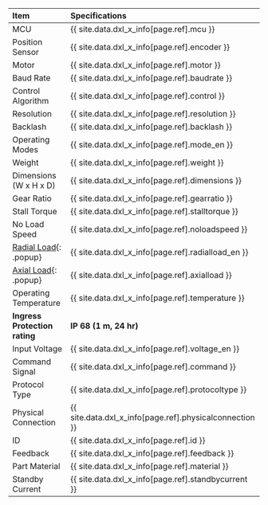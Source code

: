 
| Item                          | Specifications                                                                                                                           |
|:------------------------------|:-----------------------------------------------------------------------------------------------------------------------------------------|
| MCU                           | {{ site.data.dxl_x_info[page.ref].mcu }}                                                                                                 |
| Position Sensor               | {{ site.data.dxl_x_info[page.ref].encoder }}                                                                                             |
| Motor                         | {{ site.data.dxl_x_info[page.ref].motor }}                                                                                               |
| Baud Rate                     | {{ site.data.dxl_x_info[page.ref].baudrate }}                                                                                            |
| Control Algorithm             | {{ site.data.dxl_x_info[page.ref].control }}                                                                                             |
| Resolution                    | {{ site.data.dxl_x_info[page.ref].resolution }}         |{% if site.data.dxl_x_info[page.ref].backlash != 'N/A' %}                       |
| Backlash                      | {{ site.data.dxl_x_info[page.ref].backlash }}           |{% else %}{% endif %}                                                           |
| Operating Modes               | {{ site.data.dxl_x_info[page.ref].mode_en }}                                                                                             |
| Weight                        | {{ site.data.dxl_x_info[page.ref].weight }}                                                                                              |
| Dimensions (W x H x D)        | {{ site.data.dxl_x_info[page.ref].dimensions }}                                                                                          |
| Gear Ratio                    | {{ site.data.dxl_x_info[page.ref].gearratio }}                                                                                           |
| Stall Torque                  | {{ site.data.dxl_x_info[page.ref].stalltorque }}                                                                                         |
| No Load Speed                 | {{ site.data.dxl_x_info[page.ref].noloadspeed }}        |{% if site.data.dxl_x_info[page.ref].radialload_en != 'N/A' %}                  |
| [Radial Load]{: .popup}       | {{ site.data.dxl_x_info[page.ref].radialload_en }}      |{% else %}{% endif %}{% if site.data.dxl_x_info[page.ref].axialload != 'N/A' %} |
| [Axial Load]{: .popup}        | {{ site.data.dxl_x_info[page.ref].axialload }}          |{% else %}{% endif %}                                                           |
| Operating Temperature         | {{ site.data.dxl_x_info[page.ref].temperature }}        |{% if page.product_group=='dxl_xw540' %}                                        |
| **Ingress Protection rating** | **IP 68 (1 m, 24 hr)**                        |{% else %}{% endif %}                                                                     |
| Input Voltage                 | {{ site.data.dxl_x_info[page.ref].voltage_en }}                                                                                          |
| Command Signal                | {{ site.data.dxl_x_info[page.ref].command }}                                                                                             |
| Protocol Type                 | {{ site.data.dxl_x_info[page.ref].protocoltype }}                                                                                        |
| Physical Connection           | {{ site.data.dxl_x_info[page.ref].physicalconnection }}                                                                                  |
| ID                            | {{ site.data.dxl_x_info[page.ref].id }}                                                                                                  |
| Feedback                      | {{ site.data.dxl_x_info[page.ref].feedback }}                                                                                            |
| Part Material                 | {{ site.data.dxl_x_info[page.ref].material }}                                                                                            |
| Standby Current               | {{ site.data.dxl_x_info[page.ref].standbycurrent }}                                                                                      |

[Radial Load]: /assets/images/dxl/axial_radial_load.png
[Axial Load]: /assets/images/dxl/axial_radial_load.png
